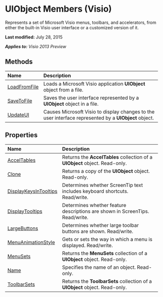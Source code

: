 
# UIObject Members (Visio)
Represents a set of Microsoft Visio menus, toolbars, and accelerators, from either the built-in Visio user interface or a customized version of it. 

 **Last modified:** July 28, 2015

 _**Applies to:** Visio 2013 Preview_

## Methods



|**Name**|**Description**|
|:-----|:-----|
| [LoadFromFile](6a4ef6d5-9a3a-771b-be87-bc5f21bce4e7.md)|Loads a Microsoft Visio application  **UIObject** object from a file.|
| [SaveToFile](0e734a30-08be-e3e8-590f-88e399e699fd.md)|Saves the user interface represented by a  **UIObject** object in a file.|
| [UpdateUI](d5aefb7a-5d6f-5835-4c38-521aeceea289.md)|Causes Microsoft Visio to display changes to the user interface represented by a  **UIObject** object.|

## Properties



|**Name**|**Description**|
|:-----|:-----|
| [AccelTables](01cdfc77-47b3-b160-fbaa-9e7d615abff2.md)|Returns the  **AccelTables** collection of a **UIObject** object. Read-only.|
| [Clone](9fd3eb9b-8b01-9397-8f9f-58e3ce4a980e.md)|Returns a copy of the  **UIObject** object. Read-only.|
| [DisplayKeysInTooltips](81cd5ba8-decb-0db7-391d-b79bfbdc4cb6.md)|Determines whether ScreenTip text includes keyboard shortcuts. Read/write. |
| [DisplayTooltips](601cf4a4-5afe-1835-4afb-d21f801b93ce.md)|Determines whether feature descriptions are shown in ScreenTips. Read/write.|
| [LargeButtons](05f6f1e3-ae64-5a8a-cdc6-1efeb02a619f.md)|Determines whether large toolbar buttons are shown. Read/write.|
| [MenuAnimationStyle](17a7b713-62b4-98cc-141d-fd86e762ba99.md)|Gets or sets the way in which a menu is displayed. Read/write.|
| [MenuSets](8acecfc4-5a49-e11f-b9e9-07d5a464681a.md)|Returns the  **MenuSets** collection of a **UIObject** object. Read-only.|
| [Name](aa240efd-20c3-6803-1d35-1ab350a84eab.md)|Specifies the name of an object. Read-only.|
| [ToolbarSets](5fd4551c-3e23-920b-9dbc-76b2a79671f4.md)|Returns the  **ToolbarSets** collection of a **UIObject** object. Read-only.|

